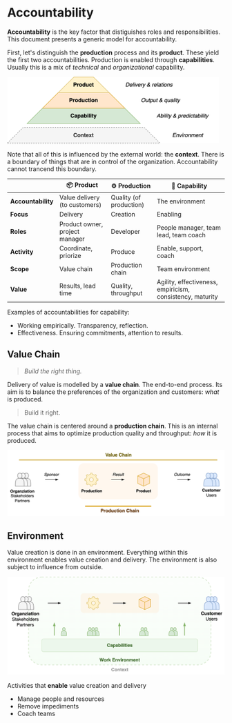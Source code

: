 # Accountability

**Accountability** is the key factor that distiguishes roles and responsibilities. This document presents a generic model for accountability.

First, let's distinguish the **production** process and its **product**. These yield the first two accountabilities. Production is enabled through **capabilities**. Usually this is a mix of *technical* and *organizational* capability.



<img src="../img/pyramid-capability-production-product.png" alt="pyramid-capability-production-product" style="width:35em;" />

Note that all of this is influenced by the external world: the **context**. There is a boundary of things that are in control of the organization. Accountability cannot trancend this boundary.



|                    | 📦 Product                      | ⚙️ Production            | 👤 Capability                                              |
| ------------------ | ------------------------------ | ----------------------- | --------------------------------------------------------- |
| **Accountability** | Value delivery (to customers)  | Quality (of production) | The environment                                           |
| **Focus**          | Delivery                       | Creation                | Enabling                                                  |
| **Roles**          | Product owner, project manager | Developer               | People manager, team lead, team coach                     |
| **Activity**       | Coordinate, priorize           | Produce                 | Enable, support, coach                                    |
| **Scope**          | Value chain                    | Production chain        | Team environment                                          |
| **Value**          | Results, lead time             | Quality, throughput     | Agility, effectiveness, empiricism, consistency, maturity |

Examples of accountabilities for capability:

- Working empirically. Transparency, reflection.
- Effectiveness. Ensuring commitments, attention to results.



## Value Chain

> *Build the right thing.*

Delivery of value is modelled by a **value chain**. The end-to-end process. Its aim is to balance the preferences of the organization and customers: *what* is produced.

> Build it right.

The value chain is centered around a **production chain**. This is an internal process that aims to optimize production quality and throughput: *how* it is produced.



<img src="../img/value-chain-production-chain.png" alt="value-chain-production-chain" style="width:45em" />



## Environment

Value creation is done in an environment. Everything within this environment enables value creation and delivery. The environment is also subject to influence from outside.

<img src="../img/value-chain-environment.png" alt="value-chains-environment" style="width:40em;" />

Activities that **enable** value creation and delivery

- Manage people and resources
- Remove impediments
- Coach teams



